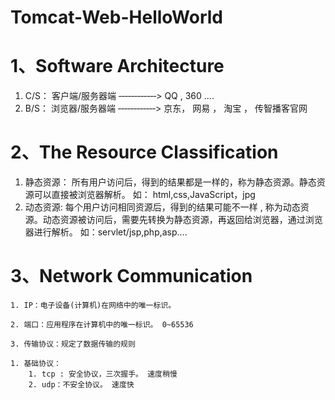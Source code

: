 # Tomcat-Web-HelloWorld

# 1、Software Architecture

1. C/S： 客户端/服务器端 ‐‐‐‐‐‐‐‐‐‐‐‐> QQ , 360 ....
2. B/S： 浏览器/服务器端 ‐‐‐‐‐‐‐‐‐‐‐‐> 京东， 网易 ， 淘宝 ， 传智播客官网



# 2、The Resource Classification

1. 静态资源： 所有用户访问后，得到的结果都是一样的，称为静态资源。静态资 源可以直接被浏览器解析。 如： html,css,JavaScript，jpg
2.   动态资源: 每个用户访问相同资源后，得到的结果可能不一样 , 称为动态资 源。动态资源被访问后，需要先转换为静态资源，再返回给浏览器，通过浏览器进行解析。 如：servlet/jsp,php,asp....

# 3、Network Communication

```
1. IP：电子设备(计算机)在网络中的唯一标识。

2. 端口：应用程序在计算机中的唯一标识。 0~65536

3. 传输协议：规定了数据传输的规则

1. 基础协议：
    1. tcp : 安全协议，三次握手。 速度稍慢
    2. udp：不安全协议。 速度快
```


